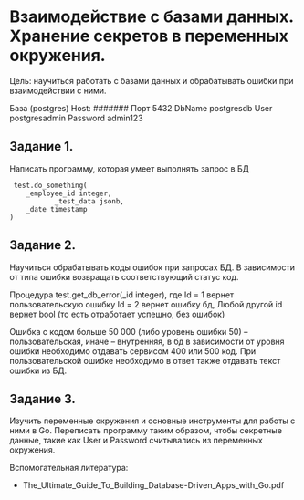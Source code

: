 # Взаимодействие с базами данных. Хранение секретов в переменных окружения.

Цель: научиться работать с базами данных и обрабатывать ошибки при взаимодействии с ними.

База (postgres)
Host:  #######
Порт 5432
DbName postgresdb
User postgresadmin
Password admin123

## Задание 1.

Написать программу, которая умеет выполнять запрос в БД

```pg
 test.do_something(
	_employee_id integer,
           _test_data jsonb,
	_date timestamp
)
```

## Задание 2.

Научиться обрабатывать коды ошибок при запросах БД. В зависимости от типа ошибки возвращать соответствующий статус код.

Процедура test.get_db_error(_id integer), где
Id = 1 вернет пользовательскую ошибку
Id = 2 вернет ошибку бд,
Любой другой id вернет bool (то есть отработает успешно, без ошибок)

Ошибка с кодом больше 50 000 (либо уровень ошибки 50) – пользовательская, иначе – внутренняя, в бд в зависимости от уровня ошибки необходимо отдавать сервисом 400 или 500 код. При пользовательской ошибке необходимо в ответ также отдавать текст ошибки из БД.

## Задание 3. 

Изучить переменные окружения и основные инструменты для работы с ними в Go. Переписать программу таким образом, чтобы секретные данные, такие как User и Password считывались из переменных окружения.

Вспомогательная литература:

* The_Ultimate_Guide_To_Building_Database-Driven_Apps_with_Go.pdf
